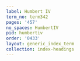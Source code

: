 ```yaml
---
label: Humbert IV
term_no: term342
pages: '457'
no_spaces: HumbertIV
pid: humbertiv
order: '0433'
layout: generic_index_term
collection: index-headings
---
```

